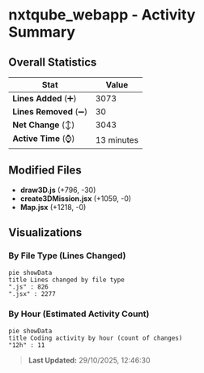 # nxtqube_webapp - Activity Summary 

## Overall Statistics

| Stat                   | Value                                                             |
| ---------------------- | ----------------------------------------------------------------- |
| **Lines Added** (➕)   | 3073                                          |
| **Lines Removed** (➖) | 30                                        |
| **Net Change** (↕)    | 3043                |
| **Active Time** (⌚)   | 13 minutes |


## Modified Files
- **draw3D.js** (+796, -30)
- **create3DMission.jsx** (+1059, -0)
- **Map.jsx** (+1218, -0)

## Visualizations

### By File Type (Lines Changed)

```mermaid
pie showData
title Lines changed by file type
".js" : 826
".jsx" : 2277
```

### By Hour (Estimated Activity Count)

```mermaid
pie showData
title Coding activity by hour (count of changes)
"12h" : 11
```


> **Last Updated:** 29/10/2025, 12:46:30